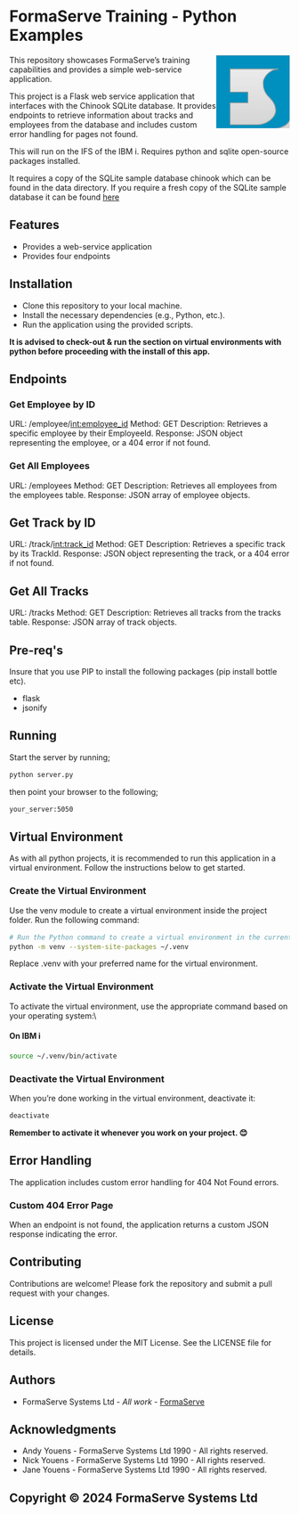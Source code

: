 # FormaServe Training - Python Examples

<img src="/static/images/Logo.png" align="right">

This repository showcases FormaServe’s training capabilities and provides a simple web-service application.

This project is a Flask web service application that interfaces with the Chinook SQLite database. It provides endpoints to retrieve information about tracks and employees from the database and includes custom error handling for pages not found.

This will run on the IFS of the IBM i.  Requires python and sqlite open-source packages installed.

It requires a copy of the SQLite sample database chinook which can be found in the data directory.  If you require a fresh copy of the SQLite sample database it can be found [here]([http://sqlite](https://www.sqlitetutorial.net/sqlite-sample-database/))

## Features

* Provides a web-service application
* Provides four endpoints

## Installation

* Clone this repository to your local machine.
* Install the necessary dependencies (e.g., Python, etc.).
* Run the application using the provided scripts.

**It is advised to check-out & run the section on virtual environments with python before proceeding with the install of this app.**

## Endpoints

### Get Employee by ID

URL: /employee/<int:employee_id>
Method: GET
Description: Retrieves a specific employee by their EmployeeId.
Response: JSON object representing the employee, or a 404 error if not found.

### Get All Employees

URL: /employees
Method: GET
Description: Retrieves all employees from the employees table.
Response: JSON array of employee objects.

## Get Track by ID

URL: /track/<int:track_id>
Method: GET
Description: Retrieves a specific track by its TrackId.
Response: JSON object representing the track, or a 404 error if not found.

## Get All Tracks

URL: /tracks
Method: GET
Description: Retrieves all tracks from the tracks table.
Response: JSON array of track objects.

## Pre-req's

Insure that you use PIP to install the following packages (pip install bottle etc).

* flask
* jsonify

## Running

Start the server by running;

```bash
python server.py
```

then point your browser to the following;

```bash
your_server:5050
```

## Virtual Environment

As with all python projects, it is recommended to run this application in a virtual environment.  Follow the instructions below to get started.

### Create the Virtual Environment

Use the venv module to create a virtual environment inside the project folder. Run the following command:  

```bash
# Run the Python command to create a virtual environment in the current directory
python -m venv --system-site-packages ~/.venv
```

Replace .venv with your preferred name for the virtual environment.

### Activate the Virtual Environment

To activate the virtual environment, use the appropriate command based on your operating system:\

#### On IBM i

```bash
source ~/.venv/bin/activate
```

### Deactivate the Virtual Environment

When you’re done working in the virtual environment, deactivate it:

```bash
deactivate
```

**Remember to activate it whenever you work on your project. 😊**

## Error Handling

The application includes custom error handling for 404 Not Found errors.

### Custom 404 Error Page

When an endpoint is not found, the application returns a custom JSON response indicating the error.

## Contributing

Contributions are welcome! Please fork the repository and submit a pull request with your changes.

## License

This project is licensed under the MIT License. See the LICENSE file for details.

## Authors

* FormaServe Systems Ltd - *All work* - [FormaServe](https://www.formaserve.co.uk)

## Acknowledgments

* Andy Youens - FormaServe Systems Ltd 1990 - All rights reserved.
* Nick Youens - FormaServe Systems Ltd 1990 - All rights reserved.
* Jane Youens - FormaServe Systems Ltd 1990 - All rights reserved.

## Copyright © 2024 FormaServe Systems Ltd
